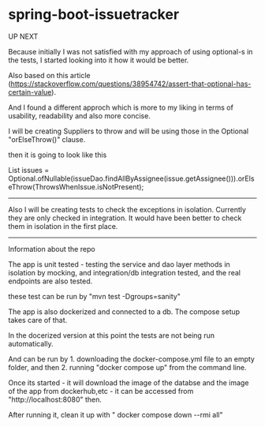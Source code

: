 # spring-boot-issuetracker

UP NEXT

Because initially I was not satisfied with my approach of using optional-s in the tests, I started looking into it how it would be better.

Also based on this article  (https://stackoverflow.com/questions/38954742/assert-that-optional-has-certain-value).

And I found a different approch which is more to my liking in terms of usability, readability and also more concise.


I will be creating Suppliers to throw and will be using those in the Optional "orElseThrow()" clause.

then it is going to look like this

List<Issue> issues = Optional.ofNullable(issueDao.findAllByAssignee(issue.getAssignee())).orElseThrow(ThrowsWhenIssue.isNotPresent);




---------------------------------------------------------------------

Also I will be creating tests to check the exceptions in isolation. Currently they are only checked in integration. It would have been better to check them in isolation in the first place.

----------------------------------------------------------------------
Information about the repo

The app is unit tested - testing the service and dao layer methods in isolation by mocking, and integration/db integration tested, and the real endpoints are also tested.

these test can be run by "mvn test -Dgroups=sanity"


The app is also dockerized and connected to a db. The compose setup takes care of that.

In the docerized version at this point the tests are not being run automatically.

And can be run by 1. downloading the docker-compose.yml file to an empty folder, and then 2. running "docker compose up" from the command line. 

Once its started - it will download the image of the databse and the image of the app from dockerhub,etc - it can be accessed from "http://localhost:8080" then.

After running it,  clean it up with " docker compose down --rmi all"



